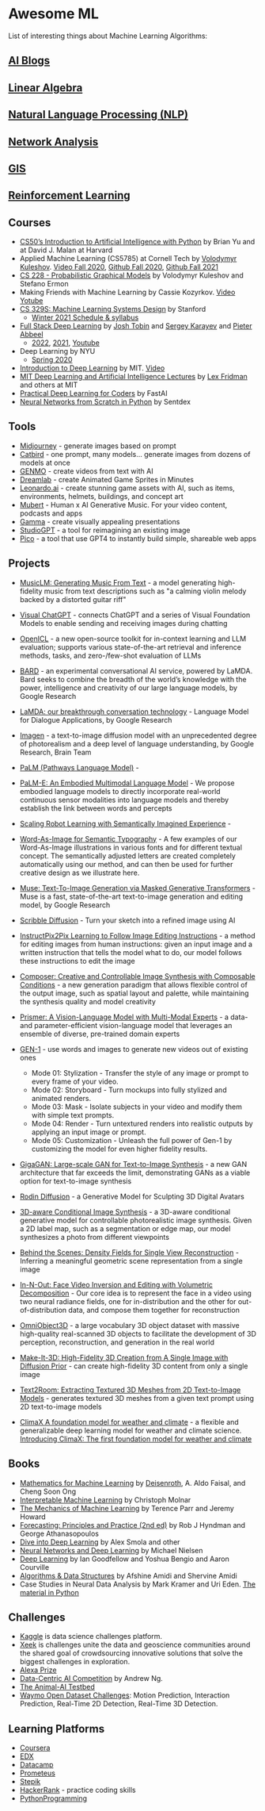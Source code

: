 # Awesome ML
List of interesting things about Machine Learning Algorithms:

## [AI Blogs](https://github.com/PetroIvaniuk/awesome-ml/blob/master/Blogs.md) ##

## [Linear Algebra](https://github.com/PetroIvaniuk/awesome-ml/blob/master/Linear%20Algebra.md) ##

## [Natural Language Processing (NLP)](https://github.com/PetroIvaniuk/awesome-ml/blob/master/nlp.md) ##

## [Network Analysis](https://github.com/PetroIvaniuk/awesome-ml/blob/master/Network%20Analysis.md) ##

## [GIS](https://github.com/PetroIvaniuk/awesome-ml/blob/master/GIS.md) ##

## [Reinforcement Learning](https://github.com/PetroIvaniuk/awesome-ml/blob/master/Reinforcement%20Learning.md) ##

## Courses ##

- [CS50’s Introduction to Artificial Intelligence with Python](https://cs50.harvard.edu/ai/2020/) by Brian Yu and at David J. Malan at Harvard
- Applied Machine Learning (CS5785) at Cornell Tech by [Volodymyr Kuleshov](https://www.cs.cornell.edu/~kuleshov/). [Video Fall 2020](https://www.youtube.com/playlist?list=PL2UML_KCiC0UlY7iCQDSiGDMovaupqc83), [Github Fall 2020](https://github.com/kuleshov/cornell-cs5785-2020-applied-ml), [Github Fall 2021](https://github.com/kuleshov/cornell-cs5785-2021-applied-ml/tree/main/notebooks)
- [CS 228 - Probabilistic Graphical Models](https://ermongroup.github.io/cs228-notes/) by Volodymyr Kuleshov and Stefano Ermon
- Making Friends with Machine Learning by Cassie Kozyrkov. [Video Yotube](https://www.youtube.com/playlist?list=PLRKtJ4IpxJpDxl0NTvNYQWKCYzHNuy2xG)
- [CS 329S: Machine Learning Systems Design](https://stanford-cs329s.github.io/index.html) by Stanford
    * [Winter 2021 Schedule & syllabus](https://stanford-cs329s.github.io/2021/syllabus.html)
- [Full Stack Deep Learning](https://fullstackdeeplearning.com/) by [Josh Tobin](http://josh-tobin.com/) and [Sergey Karayev](https://sergeykarayev.com/) and [Pieter Abbeel](https://people.eecs.berkeley.edu/~pabbeel/)
    * [2022](https://fullstackdeeplearning.com/course/2022/), [2021](https://fullstackdeeplearning.com/spring2021/), [Youtube](https://www.youtube.com/channel/UCVchfoB65aVtQiDITbGq2LQ)
- Deep Learning by NYU
    * [Spring 2020](https://atcold.github.io/pytorch-Deep-Learning/)
- [Introduction to Deep Learning](http://introtodeeplearning.com/index.html) by MIT. [Video](https://youtube.com/playlist?list=PLtBw6njQRU-rwp5__7C0oIVt26ZgjG9NI)
- [MIT Deep Learning and Artificial Intelligence Lectures](https://deeplearning.mit.edu/) by [Lex Fridman](https://lexfridman.com/) and others at MIT
- [Practical Deep Learning for Coders](https://course.fast.ai/) by FastAI
- [Neural Networks from Scratch in Python](https://www.youtube.com/playlist?list=PLQVvvaa0QuDcjD5BAw2DxE6OF2tius3V3) by Sentdex

## Tools ##
- [Midjourney](https://www.midjourney.com/) - generate images based on prompt
- [Catbird](https://www.catbird.ai/) - one prompt, many models... generate images from dozens of models at once
- [GENMO](https://alpha.genmo.ai/) - create videos from text with AI
- [Dreamlab](https://dreamlab.gg/) - create Animated Game Sprites in Minutes
- [Leonardo.ai](https://leonardo.ai/) - create stunning game assets with AI, such as items, environments, helmets, buildings, and concept art
- [Mubert](https://mubert.com/) - Human x AI Generative Music. For your video content, podcasts and apps
- [Gamma](https://gamma.app/) - create visually appealing presentations
- [StudioGPT](https://www.latentlabs.art/) - a tool for reimagining an existing image
- [Pico](https://picoapps.xyz/) - a tool that use GPT4 to instantly build simple, shareable web apps

## Projects ##
- [MusicLM: Generating Music From Text](https://google-research.github.io/seanet/musiclm/examples/) - a model generating high-fidelity music from text descriptions such as "a calming violin melody backed by a distorted guitar riff"
- [Visual ChatGPT](https://github.com/microsoft/visual-chatgpt) - connects ChatGPT and a series of Visual Foundation Models to enable sending and receiving images during chatting
- [OpenICL](https://github.com/Shark-NLP/OpenICL) - a new open-source toolkit for in-context learning and LLM evaluation; supports various state-of-the-art retrieval and inference methods, tasks, and zero-/few-shot evaluation of LLMs
- [BARD](https://blog.google/technology/ai/bard-google-ai-search-updates/) - an experimental conversational AI service, powered by LaMDA. Bard seeks to combine the breadth of the world’s knowledge with the power, intelligence and creativity of our large language models, by Google Research
- [LaMDA: our breakthrough conversation technology](https://blog.google/technology/ai/lamda/) - Language Model for Dialogue Applications, by Google Research
- [Imagen](https://imagen.research.google/) - a text-to-image diffusion model with an unprecedented degree of photorealism and a deep level of language understanding, by Google Research, Brain Team
- [PaLM (Pathways Language Model)](https://ai.googleblog.com/2022/04/pathways-language-model-palm-scaling-to.html) - 
- [PaLM-E: An Embodied Multimodal Language Model](https://palm-e.github.io/) -  We propose embodied language models to directly incorporate real-world continuous sensor modalities into language models and thereby establish the link between words and percepts
- [Scaling Robot Learning with Semantically Imagined Experience](https://diffusion-rosie.github.io/) - 
- [Word-As-Image for Semantic Typography](https://wordasimage.github.io/Word-As-Image-Page/) - A few examples of our Word-As-Image illustrations in various fonts and for different textual concept. The semantically adjusted letters are created completely automatically using our method, and can then be used for further creative design as we illustrate here.
- [Muse: Text-To-Image Generation via Masked Generative Transformers](https://muse-model.github.io/) - Muse is a fast, state-of-the-art text-to-image generation and editing model, by Google Research
- [Scribble Diffusion](https://scribblediffusion.com/) - Turn your sketch into a refined image using AI
- [InstructPix2Pix Learning to Follow Image Editing Instructions](https://www.timothybrooks.com/instruct-pix2pix/) - a method for editing images from human instructions: given an input image and a written instruction that tells the model what to do, our model follows these instructions to edit the image
- [Composer: Creative and Controllable Image Synthesis with Composable Conditions](https://damo-vilab.github.io/composer-page/) - a new generation paradigm that allows flexible control of the output image, such as spatial layout and palette, while maintaining the synthesis quality and model creativity
- [Prismer: A Vision-Language Model with Multi-Modal Experts](https://shikun.io/projects/prismer) - a data- and parameter-efficient vision-language model that leverages an ensemble of diverse, pre-trained domain experts

- [GEN-1](https://research.runwayml.com/gen1) - use words and images to generate new videos out of existing ones
  - Mode 01: Stylization - Transfer the style of any image or prompt to every frame of your video.
  - Mode 02: Storyboard - Turn mockups into fully stylized and animated renders.
  - Mode 03: Mask - Isolate subjects in your video and modify them with simple text prompts.
  - Mode 04: Render - Turn untextured renders into realistic outputs by applying an input image or prompt.
  - Mode 05: Customization - Unleash the full power of Gen-1 by customizing the model for even higher fidelity results.
- [GigaGAN: Large-scale GAN for Text-to-Image Synthesis](https://mingukkang.github.io/GigaGAN/) - a new GAN architecture that far exceeds the limit, demonstrating GANs as a viable option for text-to-image synthesis
- [Rodin Diffusion](https://3d-avatar-diffusion.microsoft.com/) - a Generative Model for Sculpting 3D Digital Avatars
- [3D-aware Conditional Image Synthesis](https://www.cs.cmu.edu/~pix2pix3D/) - a 3D-aware conditional generative model for controllable photorealistic image synthesis. Given a 2D label map, such as a segmentation or edge map, our model synthesizes a photo from different viewpoints
- [Behind the Scenes: Density Fields for Single View Reconstruction](https://fwmb.github.io/bts/) - Inferring a meaningful geometric scene representation from a single image
- [In-N-Out: Face Video Inversion and Editing with Volumetric Decomposition](https://in-n-out-3d.github.io/) - Our core idea is to represent the face in a video using two neural radiance fields, one for in-distribution and the other for out-of-distribution data, and compose them together for reconstruction
- [OmniObject3D](https://omniobject3d.github.io/) - a large vocabulary 3D object dataset with massive high-quality real-scanned 3D objects to facilitate the development of 3D perception, reconstruction, and generation in the real world
- [Make-It-3D: High-Fidelity 3D Creation from A Single Image with Diffusion Prior](https://make-it-3d.github.io/) - can create high-fidelity 3D content from only a single image
- [Text2Room: Extracting Textured 3D Meshes from 2D Text-to-Image Models](https://lukashoel.github.io/text-to-room/) - generates textured 3D meshes from a given text prompt using 2D text-to-image models
- [ClimaX A foundation model for weather and climate](https://microsoft.github.io/ClimaX/) - a flexible and generalizable deep learning model for weather and climate science. [Introducing ClimaX: The first foundation model for weather and climate](https://www.microsoft.com/en-us/research/group/autonomous-systems-group-robotics/articles/introducing-climax-the-first-foundation-model-for-weather-and-climate/)

## Books ##

- [Mathematics for Machine Learning](https://mml-book.github.io/) by [Deisenroth](https://deisenroth.cc/), A. Aldo Faisal, and Cheng Soon Ong
- [Interpretable Machine Learning](https://christophm.github.io/interpretable-ml-book/) by Christoph Molnar
- [The Mechanics of Machine Learning](https://mlbook.explained.ai/) by Terence Parr and Jeremy Howard
- [Forecasting: Principles and Practice (2nd ed)](https://otexts.com/fpp2/) by Rob J Hyndman and George Athanasopoulos
- [Dive into Deep Learning](https://d2l.ai/) by Alex Smola and other
- [Neural Networks and Deep Learning](http://neuralnetworksanddeeplearning.com/) by Michael Nielsen 
- [Deep Learning](https://www.deeplearningbook.org/) by Ian Goodfellow and Yoshua Bengio and Aaron Courville
- [Algorithms & Data Structures](https://superstudy.guide/algorithms-data-structures/foundations/algorithmic-concepts) by Afshine Amidi and Shervine Amidi
- Case Studies in Neural Data Analysis by Mark Kramer and Uri Eden. [The material in Python](https://mark-kramer.github.io/Case-Studies-Python/intro.html)

## Challenges ##

 - [Kaggle](https://www.kaggle.com/) is data science challenges platform.
 - [Xeek](https://xeek.ai/challenges) is challenges unite the data and geoscience communities around the shared goal of crowdsourcing innovative solutions that solve the biggest challenges in exploration.
 - [Alexa Prize](https://developer.amazon.com/alexaprize)
 - [Data-Centric AI Competition](https://https-deeplearning-ai.github.io/data-centric-comp/) by Andrew Ng.
 - [The Animal-AI Testbed](http://www.animalaiolympics.com/AAI/) 
 - [Waymo Open Dataset Challenges](https://waymo.com/open/challenges/): Motion Prediction, Interaction Prediction, Real-Time 2D Detection, Real-Time 3D Detection.

## Learning Platforms ##
 
- [Coursera](https://www.coursera.org/)
- [EDX](https://www.edx.org/)
- [Datacamp](https://learn.datacamp.com/)
- [Prometeus](https://prometheus.org.ua/)
- [Stepik](https://stepik.org/)
- [HackerRank](https://www.hackerrank.com/) - practice coding skills
- [PythonProgramming](https://pythonprogramming.net/)
